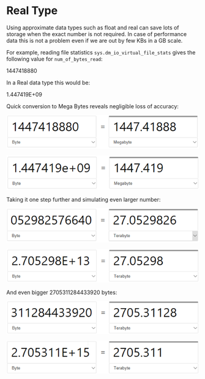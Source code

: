 # Real Type

Using approximate data types such as float and real can save lots of storage when the exact number is not required. In case of performance data this is not a problem even if we are out by few KBs in a GB scale.

For example, reading file statistics `sys.dm_io_virtual_file_stats` gives the following value for `num_of_bytes_read`:

1447418880

In a Real data type this would be:

1.447419E+09

Quick conversion to Mega Bytes reveals negligible loss of accuracy:

![](../../.gitbook/assets/image%20%2817%29.png)

![](../../.gitbook/assets/image%20%28103%29.png)

Taking it one step further and simulating even larger number:

![](../../.gitbook/assets/image%20%2886%29.png)

![](../../.gitbook/assets/image%20%285%29.png)

And even bigger 2705311284433920 bytes:

![](../../.gitbook/assets/image%20%289%29.png)

![](../../.gitbook/assets/image%20%2850%29.png)

